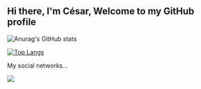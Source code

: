 ## Hi there, I'm César, Welcome to my GitHub profile





![Anurag's GitHub stats](https://github-readme-stats.vercel.app/api?username=c-vefra&show_icons=true&theme=github_dark)

[![Top Langs](https://github-readme-stats.vercel.app/api/top-langs/?username=c-vefra)](https://github.com/c-vefra/github-readme-stats)


My social networks...

<a href="https://www.linkedin.com/in/c%C3%A9sar-mauricio-velandia-fraija-25643456/" target="_blank"><img src="https://img.shields.io/badge/LinkedIn-0077B5?style=for-the-badge&logo=linkedin&logoColor=white"/></a>

<!--
**c-vefra/c-vefra** is a ✨ _special_ ✨ repository because its `README.md` (this file) appears on your GitHub profile.

Here are some ideas to get you started:

- 🔭 I’m currently working on ...
- 🌱 I’m currently learning ...
- 👯 I’m looking to collaborate on ...
- 🤔 I’m looking for help with ...
- 💬 Ask me about ...
- 📫 How to reach me: ...
- 😄 Pronouns: ...
- ⚡ Fun fact: ...
-->
